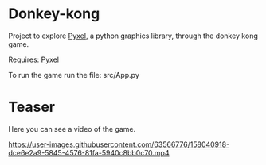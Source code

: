 # Donkey-kong
Project to explore [Pyxel](https://github.com/kitao/pyxel), a python graphics library, through the donkey kong game.

Requires: [Pyxel](https://github.com/kitao/pyxel)

To run the game run the file: src/App.py

# Teaser

Here you can see a video of the game.

https://user-images.githubusercontent.com/63566776/158040918-dce6e2a9-5845-4576-81fa-5940c8bb0c70.mp4
